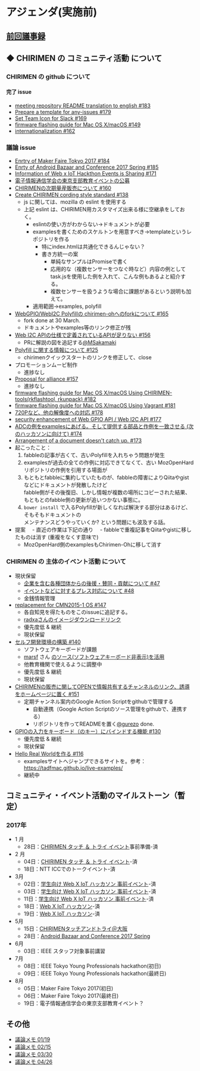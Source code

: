 # アジェンダ(実施前)

## [前回議事録](meeting-2017.03.30.md)

## ◆ CHIRIMEN の コミュニティ活動 について
### CHIRIMEN の github について
#### 完了 issue
- [meeting repository README translation to english #183](https://github.com/chirimen-oh/any-issues/issues/183)
- [Prepare a template for any-issues #179](https://github.com/chirimen-oh/any-issues/issues/179)
- [Set Team Icon for Slack #169](https://github.com/chirimen-oh/any-issues/issues/169)
- [firmware flashing guide for Mac OS X/macOS #149](https://github.com/chirimen-oh/any-issues/issues/149)
- [internationalization #162](https://github.com/chirimen-oh/any-issues/issues/162)

###  議論 issue
- [Enrtry of Maker Faire Tokyo 2017 #184](https://github.com/chirimen-oh/any-issues/issues/184)
- [Enrty of Android Bazaar and Conference 2017 Spring #185](https://github.com/chirimen-oh/any-issues/issues/185)
- [Information of Web x IoT Hackthon Events is Sharing #171](https://github.com/chirimen-oh/any-issues/issues/171)
- [電子情報通信学会の東京支部教育イベントの公募](https://github.com/chirimen-oh/any-issues/issues/153)
- [CHIRIMENの次期量産販売について #160](https://github.com/chirimen-oh/any-issues/issues/160)
- [Create CHIRIMEN cording style standard #138](https://github.com/chirimen-oh/any-issues/issues/138)
  - js に関しては、mozilla の eslint を使用する
  - 上記 eslint は、CHIRIMEN用カスタマイズ出来る様に空継承をしておく。
    - eslintの使い方がわからない→ドキュメントが必要
    - examplesを書くためのスケルトンを用意すべき→templateというレポジトリを作る
      - 特にindex.htmlは共通化できるんじゃない？
      - 書き方統一の案
        - 単純なサンプルはPromiseで書く
        - 応用的な（複数センサーをつなぐ時など）内容の例としてtask.jsを使用した例を入れて、こんな例もあるよと紹介する。
        - 複数センサーを扱うような場合に課題があるという説明も加えて。
    - 適用範囲→examples, polyfill        
- [WebGPIO/WebI2C Polyfillの chirimen-ohへのforkについて #165](https://github.com/chirimen-oh/any-issues/issues/165)
  - fork done at 30 March.
  - ドキュメントやexamples等のリンク修正が残
- [Web I2C APIの仕様で定義されているAPIが足りない #156](https://github.com/chirimen-oh/any-issues/issues/156)
  - PRに解説の図を追記する[@MSakamaki](https://github.com/MSakamaki)
- [Polyfill に関する情報について #125](https://github.com/chirimen-oh/any-issues/issues/125)
  - chirimenクイックスタートのリンクを修正して、close
- プロモーションムービ制作
  - 進捗なし
- [Proposal for alliance #157](https://github.com/chirimen-oh/any-issues/issues/157)
  - 進捗なし
- [firmware flashing guide for Mac OS X/macOS Using CHIRIMEN-tools(rkflashtool, rkunpack) #182](https://github.com/chirimen-oh/any-issues/issues/182)
- [firmware flashing guide for Mac OS X/macOS Using Vagrant #181](https://github.com/chirimen-oh/any-issues/issues/181)
- [720Pなど、他の解像度への対応 #178](https://github.com/chirimen-oh/any-issues/issues/178)
- [security enhancement of Web GPIO API / Web I2C API #177](https://github.com/chirimen-oh/any-issues/issues/178)
- [ADCの例をexamplesにあげる。そして提供する部品と作例を一致させる (次のハッカソンに向けて) #174](https://github.com/chirimen-oh/any-issues/issues/174)
- [Arrangement of a document doesn't catch up. #173](https://github.com/chirimen-oh/any-issues/issues/173)
- 起こったこと：
  1. fabbleの記事が古くて、古いPolyfillを入れちゃう問題が発生
  2. examplesが過去の全ての作例に対応できてなくて、古い MozOpenHardリポジトリの作例を引用する場面が
  3. もともとfabbleに集約していたものが、fabbleの障害によりQiitaやgistなどにドキュメントが発散したけど  
     fabble側がその後復旧、しかし情報が複数の場所にコピーされた結果、もともとのfabble側の更新が追いつかない事態に。
  4. `bower install` で入るPolyfillが新しくなれば解決する部分はあるけど、そもそもドキュメントの  
     メンテナンスどうやっていくか? という問題にも波及する話。
- 提案
　- 直近の作業は下記の通り
　- fabbleで重複記事をQiitaやgistに移したものは消す (重複をなくす意味で)
  - MozOpenHard側のexamplesもChirimen-Ohに移して消す

### CHIRIMEN の 主体のイベント活動 について
- 現状保留
  - [ 企業を含む各種団体からの後援・賛同・貢献について #47  ](https://is.gd/y9GQVO)
  - [ イベントなどに対するプレス対応について #48  ](https://is.gd/03PdBo)
  - 金銭情報管理
- [replacement for CMN2015-1 OS #147](https://github.com/chirimen-oh/any-issues/issues/147 )
  - 各自知見を得たものをこのissueに追記する。
  - [radxaさんのイメージダウンロードリンク](http://wiki.radxa.com/Rock/prebuilt_images )
  - 優先度低 & 継続
  - 現状保留
- [セルフ開発環境の構築 #140](https://github.com/chirimen-oh/any-issues/issues/140)
  - ソフトウェアキーボードが課題
  - [marsf](https://github.com/marsf) さん [のソース(ソフトウェアキーボード非表示)を活用](https://github.com/marsf/Phantom-keyboard)
  - 他教育機関で使えるように調整中
  - 優先度低 & 継続
  - 現状保留
- [CHIRIMENの販売に関してOPENで情報共有するチャンネルのリンク、誘導をホームページに置く #151](https://github.com/chirimen-oh/any-issues/issues/151)
  - 定期チャンネル案内のGoogle Action Scriptをgithubで管理する
    - 自動連携（Google Action Scriptのソース管理をgithubで、連携する）
    - リポジトリを作ってREADMEを置く[@gurezo](https://github.com/gurezo) done.
- [GPIOの入力をキーボード（のキー）にバインドする機能 #130](https://github.com/chirimen-oh/any-issues/issues/130)
  - 優先度低 & 継続
  - 現状保留
- [Hello Real Worldを作る #116](https://github.com/chirimen-oh/any-issues/issues/116)
  - examplesサイトへジャンプできるサイトを。参考：https://tadfmac.github.io/live-examples/
  - 継続中

## コミュニティ・イベント活動のマイルストーン（暫定）
### 2017年
- 1 月
  - 28日：[CHIRIMEN タッチ ＆ トライ イベント](https://chirimen-oh.connpass.com/event/47706/)事前準備-済
- 2 月
  - 04日：[CHIRIMEN タッチ ＆ トライ イベント](https://chirimen-oh.connpass.com/event/47706/)-済
  - 18日：NTT ICCでのトークイベント-済
- 3月
  - 02日：[学生向け Web X IoT ハッカソン 事前イベント](https://connpass.com/event/49593/)-済
  - 03日：[学生向け Web X IoT ハッカソン 事前イベント](https://connpass.com/event/49593/)-済
  - 11日：[学生向け Web X IoT ハッカソン 事前イベント](https://connpass.com/event/49593/)-済
  - 18日：[Web X IoT ハッカソン](https://browserobo.github.io/hackathon2017/)-済
  - 19日：[Web X IoT ハッカソン](https://browserobo.github.io/hackathon2017/)-済
- 5月
  - 15日：[CHIRIMENタッチアンドトライ＠大阪](https://connpass.com/event/56668/)
  - 28日：[Android Bazaar and Conference 2017 Spring](http://abc.android-group.jp/2017s/)
- 6月
  - 03日：IEEE スタッフ対象事前講習
- 7月
  - 08日：IEEE Tokyo Young Professionals hackathon(初日)
  - 09日：IEEE Tokyo Young Professionals hackathon(最終日)
- 8月
  - 05日：Maker Faire Tokyo 2017(初日)
  - 06日：Maker Faire Tokyo 2017(最終日)
  - 19日：電子情報通信学会の東京支部教育イベント？

## その他
- [議論メモ 01/19](https://public.etherpad-mozilla.org/p/chirimen-20170119)
- [議論メモ 02/15](https://public.etherpad-mozilla.org/p/chirimen-20170215)
- [議論メモ 03/30](https://public.etherpad-mozilla.org/p/chirimen-20170330)
- [議論メモ 04/26](https://public.etherpad-mozilla.org/p/chirimen-20170426)
